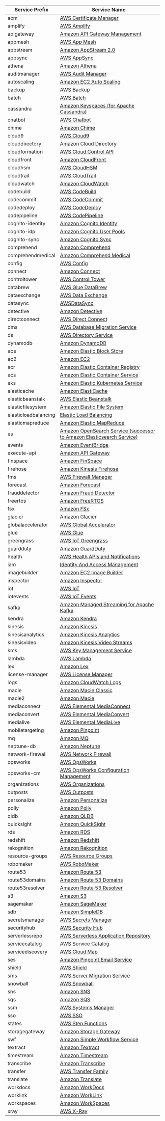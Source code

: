 | Service Prefix       | Service Name                                                                                                                                                                                                       |
|----------------------|--------------------------------------------------------------------------------------------------------------------------------------------------------------------------------------------------------------------|
| acm                  | [AWS Certificate Manager](https://docs.aws.amazon.com/service-authorization/latest/reference/list_awscertificatemanager.html)                                                                                      |
| amplify              | [AWS Amplify](https://docs.aws.amazon.com/service-authorization/latest/reference/list_awsamplify.html)                                                                                                             |
| apigateway           | [Amazon API Gateway Management](https://docs.aws.amazon.com/service-authorization/latest/reference/list_amazonapigatewaymanagement.html)                                                                           |
| appmesh              | [AWS App Mesh](https://docs.aws.amazon.com/service-authorization/latest/reference/list_awsappmesh.html)                                                                                                            |
| appstream            | [Amazon AppStream 2.0](https://docs.aws.amazon.com/service-authorization/latest/reference/list_amazonappstream2.0.html)                                                                                            |
| appsync              | [AWS AppSync](https://docs.aws.amazon.com/service-authorization/latest/reference/list_awsappsync.html)                                                                                                             |
| athena               | [Amazon Athena](https://docs.aws.amazon.com/service-authorization/latest/reference/list_amazonathena.html)                                                                                                         |
| auditmanager         | [AWS Audit Manager](https://docs.aws.amazon.com/service-authorization/latest/reference/list_awsauditmanager.html)                                                                                                  |
| autoscaling          | [Amazon EC2 Auto Scaling](https://docs.aws.amazon.com/service-authorization/latest/reference/list_amazonec2autoscaling.html)                                                                                       |
| backup               | [AWS Backup](https://docs.aws.amazon.com/service-authorization/latest/reference/list_awsbackup.html)                                                                                                               |
| batch                | [AWS Batch](https://docs.aws.amazon.com/service-authorization/latest/reference/list_awsbatch.html)                                                                                                                 |
| cassandra            | [Amazon Keyspaces (for Apache Cassandra)](https://docs.aws.amazon.com/service-authorization/latest/reference/list_amazonkeyspacesforapachecassandra.html)                                                          |
| chatbot              | [AWS Chatbot](https://docs.aws.amazon.com/service-authorization/latest/reference/list_awschatbot.html)                                                                                                             |
| chime                | [Amazon Chime](https://docs.aws.amazon.com/service-authorization/latest/reference/list_amazonchime.html)                                                                                                           |
| cloud9               | [AWS Cloud9](https://docs.aws.amazon.com/service-authorization/latest/reference/list_awscloud9.html)                                                                                                               |
| clouddirectory       | [Amazon Cloud Directory](https://docs.aws.amazon.com/service-authorization/latest/reference/list_amazonclouddirectory.html)                                                                                        |
| cloudformation       | [AWS Cloud Control API](https://docs.aws.amazon.com/service-authorization/latest/reference/list_awscloudcontrolapi.html)                                                                                           |
| cloudfront           | [Amazon CloudFront](https://docs.aws.amazon.com/service-authorization/latest/reference/list_amazoncloudfront.html)                                                                                                 |
| cloudhsm             | [AWS CloudHSM](https://docs.aws.amazon.com/service-authorization/latest/reference/list_awscloudhsm.html)                                                                                                           |
| cloudtrail           | [AWS CloudTrail](https://docs.aws.amazon.com/service-authorization/latest/reference/list_awscloudtrail.html)                                                                                                       |
| cloudwatch           | [Amazon CloudWatch](https://docs.aws.amazon.com/service-authorization/latest/reference/list_amazoncloudwatch.html)                                                                                                 |
| codebuild            | [AWS CodeBuild](https://docs.aws.amazon.com/service-authorization/latest/reference/list_awscodebuild.html)                                                                                                         |
| codecommit           | [AWS CodeCommit](https://docs.aws.amazon.com/service-authorization/latest/reference/list_awscodecommit.html)                                                                                                       |
| codedeploy           | [AWS CodeDeploy](https://docs.aws.amazon.com/service-authorization/latest/reference/list_awscodedeploy.html)                                                                                                       |
| codepipeline         | [AWS CodePipeline](https://docs.aws.amazon.com/service-authorization/latest/reference/list_awscodepipeline.html)                                                                                                   |
| cognito-identity     | [Amazon Cognito Identity](https://docs.aws.amazon.com/service-authorization/latest/reference/list_amazoncognitoidentity.html)                                                                                      |
| cognito-idp          | [Amazon Cognito User Pools](https://docs.aws.amazon.com/service-authorization/latest/reference/list_amazoncognitouserpools.html)                                                                                   |
| cognito-sync         | [Amazon Cognito Sync](https://docs.aws.amazon.com/service-authorization/latest/reference/list_amazoncognitosync.html)                                                                                              |
| comprehend           | [Amazon Comprehend](https://docs.aws.amazon.com/service-authorization/latest/reference/list_amazoncomprehend.html)                                                                                                 |
| comprehendmedical    | [Amazon Comprehend Medical](https://docs.aws.amazon.com/service-authorization/latest/reference/list_amazoncomprehendmedical.html)                                                                                  |
| config               | [AWS Config](https://docs.aws.amazon.com/service-authorization/latest/reference/list_awsconfig.html)                                                                                                               |
| connect              | [Amazon Connect](https://docs.aws.amazon.com/service-authorization/latest/reference/list_amazonconnect.html)                                                                                                       |
| controltower         | [AWS Control Tower](https://docs.aws.amazon.com/service-authorization/latest/reference/list_awscontroltower.html)                                                                                                  |
| databrew             | [AWS Glue DataBrew](https://docs.aws.amazon.com/service-authorization/latest/reference/list_awsgluedatabrew.html)                                                                                                  |
| dataexchange         | [AWS Data Exchange](https://docs.aws.amazon.com/service-authorization/latest/reference/list_awsdataexchange.html)                                                                                                  |
| datasync             | [AWSDataSync](https://docs.aws.amazon.com/service-authorization/latest/reference/list_awsdatasync.html)                                                                                                            |
| detective            | [Amazon Detective](https://docs.aws.amazon.com/service-authorization/latest/reference/list_amazondetective.html)                                                                                                   |
| directconnect        | [AWS Direct Connect](https://docs.aws.amazon.com/service-authorization/latest/reference/list_awsdirectconnect.html)                                                                                                |
| dms                  | [AWS Database Migration Service](https://docs.aws.amazon.com/service-authorization/latest/reference/list_awsdatabasemigrationservice.html)                                                                         |
| ds                   | [AWS Directory Service](https://docs.aws.amazon.com/service-authorization/latest/reference/list_awsdirectoryservice.html)                                                                                          |
| dynamodb             | [Amazon DynamoDB](https://docs.aws.amazon.com/service-authorization/latest/reference/list_amazondynamodb.html)                                                                                                     |
| ebs                  | [Amazon Elastic Block Store](https://docs.aws.amazon.com/service-authorization/latest/reference/list_amazonelasticblockstore.html)                                                                                 |
| ec2                  | [Amazon EC2](https://docs.aws.amazon.com/service-authorization/latest/reference/list_amazonec2.html)                                                                                                               |
| ecr                  | [Amazon Elastic Container Registry](https://docs.aws.amazon.com/service-authorization/latest/reference/list_amazonelasticcontainerregistry.html)                                                                   |
| ecs                  | [Amazon Elastic Container Service](https://docs.aws.amazon.com/service-authorization/latest/reference/list_amazonelasticcontainerservice.html)                                                                     |
| eks                  | [Amazon Elastic Kubernetes Service](https://docs.aws.amazon.com/service-authorization/latest/reference/list_amazonelastickubernetesservice.html)                                                                   |
| elasticache          | [Amazon ElastiCache](https://docs.aws.amazon.com/service-authorization/latest/reference/list_amazonelasticache.html)                                                                                               |
| elasticbeanstalk     | [AWS Elastic Beanstalk](https://docs.aws.amazon.com/service-authorization/latest/reference/list_awselasticbeanstalk.html)                                                                                          |
| elasticfilesystem    | [Amazon Elastic File System](https://docs.aws.amazon.com/service-authorization/latest/reference/list_amazonelasticfilesystem.html)                                                                                 |
| elasticloadbalancing | [Elastic Load Balancing](https://docs.aws.amazon.com/service-authorization/latest/reference/list_elasticloadbalancing.html)                                                                                        |
| elasticmapreduce     | [Amazon Elastic MapReduce](https://docs.aws.amazon.com/service-authorization/latest/reference/list_amazonelasticmapreduce.html)                                                                                    |
| es                   | [Amazon OpenSearch Service (successor to Amazon Elasticsearch Service)](https://docs.aws.amazon.com/service-authorization/latest/reference/list_amazonopensearchservicesuccessortoamazonelasticsearchservice.html) |
| events               | [Amazon EventBridge](https://docs.aws.amazon.com/service-authorization/latest/reference/list_amazoneventbridge.html)                                                                                               |
| execute-api          | [Amazon API Gateway](https://docs.aws.amazon.com/service-authorization/latest/reference/list_amazonapigateway.html)                                                                                                |
| finspace             | [Amazon FinSpace](https://docs.aws.amazon.com/service-authorization/latest/reference/list_amazonfinspace.html)                                                                                                     |
| firehose             | [Amazon Kinesis Firehose](https://docs.aws.amazon.com/service-authorization/latest/reference/list_amazonkinesisfirehose.html)                                                                                      |
| fms                  | [AWS Firewall Manager](https://docs.aws.amazon.com/service-authorization/latest/reference/list_awsfirewallmanager.html)                                                                                            |
| forecast             | [Amazon Forecast](https://docs.aws.amazon.com/service-authorization/latest/reference/list_amazonforecast.html)                                                                                                     |
| frauddetector        | [Amazon Fraud Detector](https://docs.aws.amazon.com/service-authorization/latest/reference/list_amazonfrauddetector.html)                                                                                          |
| freertos             | [Amazon FreeRTOS](https://docs.aws.amazon.com/service-authorization/latest/reference/list_amazonfreertos.html)                                                                                                     |
| fsx                  | [Amazon FSx](https://docs.aws.amazon.com/service-authorization/latest/reference/list_amazonfsx.html)                                                                                                               |
| glacier              | [Amazon Glacier](https://docs.aws.amazon.com/service-authorization/latest/reference/list_amazonglacier.html)                                                                                                       |
| globalaccelerator    | [AWS Global Accelerator](https://docs.aws.amazon.com/service-authorization/latest/reference/list_awsglobalaccelerator.html)                                                                                        |
| glue                 | [AWS Glue](https://docs.aws.amazon.com/service-authorization/latest/reference/list_awsglue.html)                                                                                                                   |
| greengrass           | [AWS IoT Greengrass](https://docs.aws.amazon.com/service-authorization/latest/reference/list_awsiotgreengrass.html)                                                                                                |
| guardduty            | [Amazon GuardDuty](https://docs.aws.amazon.com/service-authorization/latest/reference/list_amazonguardduty.html)                                                                                                   |
| health               | [AWS Health APIs and Notifications](https://docs.aws.amazon.com/service-authorization/latest/reference/list_awshealthapisandnotifications.html)                                                                    |
| iam                  | [Identity And Access Management](https://docs.aws.amazon.com/service-authorization/latest/reference/list_identityandaccessmanagement.html)                                                                         |
| imagebuilder         | [Amazon EC2 Image Builder](https://docs.aws.amazon.com/service-authorization/latest/reference/list_amazonec2imagebuilder.html)                                                                                     |
| inspector            | [Amazon Inspector](https://docs.aws.amazon.com/service-authorization/latest/reference/list_amazoninspector.html)                                                                                                   |
| iot                  | [AWS IoT](https://docs.aws.amazon.com/service-authorization/latest/reference/list_awsiot.html)                                                                                                                     |
| iotevents            | [AWS IoT Events](https://docs.aws.amazon.com/service-authorization/latest/reference/list_awsiotevents.html)                                                                                                        |
| kafka                | [Amazon Managed Streaming for Apache Kafka](https://docs.aws.amazon.com/service-authorization/latest/reference/list_amazonmanagedstreamingforapachekafka.html)                                                     |
| kendra               | [Amazon Kendra](https://docs.aws.amazon.com/service-authorization/latest/reference/list_amazonkendra.html)                                                                                                         |
| kinesis              | [Amazon Kinesis](https://docs.aws.amazon.com/service-authorization/latest/reference/list_amazonkinesis.html)                                                                                                       |
| kinesisanalytics     | [Amazon Kinesis Analytics](https://docs.aws.amazon.com/service-authorization/latest/reference/list_amazonkinesisanalytics.html)                                                                                    |
| kinesisvideo         | [Amazon Kinesis Video Streams](https://docs.aws.amazon.com/service-authorization/latest/reference/list_amazonkinesisvideostreams.html)                                                                             |
| kms                  | [AWS Key Management Service](https://docs.aws.amazon.com/service-authorization/latest/reference/list_awskeymanagementservice.html)                                                                                 |
| lambda               | [AWS Lambda](https://docs.aws.amazon.com/service-authorization/latest/reference/list_awslambda.html)                                                                                                               |
| lex                  | [Amazon Lex](https://docs.aws.amazon.com/service-authorization/latest/reference/list_amazonlex.html)                                                                                                               |
| license-manager      | [AWS License Manager](https://docs.aws.amazon.com/service-authorization/latest/reference/list_awslicensemanager.html)                                                                                              |
| logs                 | [Amazon CloudWatch Logs](https://docs.aws.amazon.com/service-authorization/latest/reference/list_amazoncloudwatchlogs.html)                                                                                        |
| macie                | [Amazon Macie Classic](https://docs.aws.amazon.com/service-authorization/latest/reference/list_amazonmacieclassic.html)                                                                                            |
| macie2               | [Amazon Macie](https://docs.aws.amazon.com/service-authorization/latest/reference/list_amazonmacie.html)                                                                                                           |
| mediaconnect         | [AWS Elemental MediaConnect](https://docs.aws.amazon.com/service-authorization/latest/reference/list_awselementalmediaconnect.html)                                                                                |
| mediaconvert         | [AWS Elemental MediaConvert](https://docs.aws.amazon.com/service-authorization/latest/reference/list_awselementalmediaconvert.html)                                                                                |
| medialive            | [AWS Elemental MediaLive](https://docs.aws.amazon.com/service-authorization/latest/reference/list_awselementalmedialive.html)                                                                                      |
| mobiletargeting      | [Amazon Pinpoint](https://docs.aws.amazon.com/service-authorization/latest/reference/list_amazonpinpoint.html)                                                                                                     |
| mq                   | [Amazon MQ](https://docs.aws.amazon.com/service-authorization/latest/reference/list_amazonmq.html)                                                                                                                 |
| neptune-db           | [Amazon Neptune](https://docs.aws.amazon.com/service-authorization/latest/reference/list_amazonneptune.html)                                                                                                       |
| network-firewall     | [AWS Network Firewall](https://docs.aws.amazon.com/service-authorization/latest/reference/list_awsnetworkfirewall.html)                                                                                            |
| opsworks             | [AWS OpsWorks](https://docs.aws.amazon.com/service-authorization/latest/reference/list_awsopsworks.html)                                                                                                           |
| opsworks-cm          | [AWS OpsWorks Configuration Management](https://docs.aws.amazon.com/service-authorization/latest/reference/list_awsopsworksconfigurationmanagement.html)                                                           |
| organizations        | [AWS Organizations](https://docs.aws.amazon.com/service-authorization/latest/reference/list_awsorganizations.html)                                                                                                 |
| outposts             | [AWS Outposts](https://docs.aws.amazon.com/service-authorization/latest/reference/list_awsoutposts.html)                                                                                                           |
| personalize          | [Amazon Personalize](https://docs.aws.amazon.com/service-authorization/latest/reference/list_amazonpersonalize.html)                                                                                               |
| polly                | [Amazon Polly](https://docs.aws.amazon.com/service-authorization/latest/reference/list_amazonpolly.html)                                                                                                           |
| qldb                 | [Amazon QLDB](https://docs.aws.amazon.com/service-authorization/latest/reference/list_amazonqldb.html)                                                                                                             |
| quicksight           | [Amazon QuickSight](https://docs.aws.amazon.com/service-authorization/latest/reference/list_amazonquicksight.html)                                                                                                 |
| rds                  | [Amazon RDS](https://docs.aws.amazon.com/service-authorization/latest/reference/list_amazonrds.html)                                                                                                               |
| redshift             | [Amazon Redshift](https://docs.aws.amazon.com/service-authorization/latest/reference/list_amazonredshift.html)                                                                                                     |
| rekognition          | [Amazon Rekognition](https://docs.aws.amazon.com/service-authorization/latest/reference/list_amazonrekognition.html)                                                                                               |
| resource-groups      | [AWS Resource Groups](https://docs.aws.amazon.com/service-authorization/latest/reference/list_awsresourcegroups.html)                                                                                              |
| robomaker            | [AWS RoboMaker](https://docs.aws.amazon.com/service-authorization/latest/reference/list_awsrobomaker.html)                                                                                                         |
| route53              | [Amazon Route 53](https://docs.aws.amazon.com/service-authorization/latest/reference/list_amazonroute53.html)                                                                                                      |
| route53domains       | [Amazon Route 53 Domains](https://docs.aws.amazon.com/service-authorization/latest/reference/list_amazonroute53domains.html)                                                                                       |
| route53resolver      | [Amazon Route 53 Resolver](https://docs.aws.amazon.com/service-authorization/latest/reference/list_amazonroute53resolver.html)                                                                                     |
| s3                   | [Amazon S3](https://docs.aws.amazon.com/service-authorization/latest/reference/list_amazons3.html)                                                                                                                 |
| sagemaker            | [Amazon SageMaker](https://docs.aws.amazon.com/service-authorization/latest/reference/list_amazonsagemaker.html)                                                                                                   |
| sdb                  | [Amazon SimpleDB](https://docs.aws.amazon.com/service-authorization/latest/reference/list_amazonsimpledb.html)                                                                                                     |
| secretsmanager       | [AWS Secrets Manager](https://docs.aws.amazon.com/service-authorization/latest/reference/list_awssecretsmanager.html)                                                                                              |
| securityhub          | [AWS Security Hub](https://docs.aws.amazon.com/service-authorization/latest/reference/list_awssecurityhub.html)                                                                                                    |
| serverlessrepo       | [AWS Serverless Application Repository](https://docs.aws.amazon.com/service-authorization/latest/reference/list_awsserverlessapplicationrepository.html)                                                           |
| servicecatalog       | [AWS Service Catalog](https://docs.aws.amazon.com/service-authorization/latest/reference/list_awsservicecatalog.html)                                                                                              |
| servicediscovery     | [AWS Cloud Map](https://docs.aws.amazon.com/service-authorization/latest/reference/list_awscloudmap.html)                                                                                                          |
| ses                  | [Amazon Pinpoint Email Service](https://docs.aws.amazon.com/service-authorization/latest/reference/list_amazonpinpointemailservice.html)                                                                           |
| shield               | [AWS Shield](https://docs.aws.amazon.com/service-authorization/latest/reference/list_awsshield.html)                                                                                                               |
| sms                  | [AWS Server Migration Service](https://docs.aws.amazon.com/service-authorization/latest/reference/list_awsservermigrationservice.html)                                                                             |
| snowball             | [AWS Snowball](https://docs.aws.amazon.com/service-authorization/latest/reference/list_awssnowball.html)                                                                                                           |
| sns                  | [Amazon SNS](https://docs.aws.amazon.com/service-authorization/latest/reference/list_amazonsns.html)                                                                                                               |
| sqs                  | [Amazon SQS](https://docs.aws.amazon.com/service-authorization/latest/reference/list_amazonsqs.html)                                                                                                               |
| ssm                  | [AWS Systems Manager](https://docs.aws.amazon.com/service-authorization/latest/reference/list_awssystemsmanager.html)                                                                                              |
| sso                  | [AWS SSO](https://docs.aws.amazon.com/service-authorization/latest/reference/list_awssso.html)                                                                                                                     |
| states               | [AWS Step Functions](https://docs.aws.amazon.com/service-authorization/latest/reference/list_awsstepfunctions.html)                                                                                                |
| storagegateway       | [Amazon Storage Gateway](https://docs.aws.amazon.com/service-authorization/latest/reference/list_amazonstoragegateway.html)                                                                                        |
| swf                  | [Amazon Simple Workflow Service](https://docs.aws.amazon.com/service-authorization/latest/reference/list_amazonsimpleworkflowservice.html)                                                                         |
| textract             | [Amazon Textract](https://docs.aws.amazon.com/service-authorization/latest/reference/list_amazontextract.html)                                                                                                     |
| timestream           | [Amazon Timestream](https://docs.aws.amazon.com/service-authorization/latest/reference/list_amazontimestream.html)                                                                                                 |
| transcribe           | [Amazon Transcribe](https://docs.aws.amazon.com/service-authorization/latest/reference/list_amazontranscribe.html)                                                                                                 |
| transfer             | [AWS Transfer Family](https://docs.aws.amazon.com/service-authorization/latest/reference/list_awstransferfamily.html)                                                                                              |
| translate            | [Amazon Translate](https://docs.aws.amazon.com/service-authorization/latest/reference/list_amazontranslate.html)                                                                                                   |
| workdocs             | [Amazon WorkDocs](https://docs.aws.amazon.com/service-authorization/latest/reference/list_amazonworkdocs.html)                                                                                                     |
| worklink             | [Amazon WorkLink](https://docs.aws.amazon.com/service-authorization/latest/reference/list_amazonworklink.html)                                                                                                     |
| workspaces           | [Amazon WorkSpaces](https://docs.aws.amazon.com/service-authorization/latest/reference/list_amazonworkspaces.html)                                                                                                 |
| xray                 | [AWS X-Ray](https://docs.aws.amazon.com/service-authorization/latest/reference/list_awsx-ray.html)                                                                                                                 |
